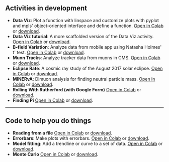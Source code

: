 ## Activities in development
- **Data Viz**: Plot a function with linspace and customize plots with pyplot and mpls' object-oriented interface and define a function. [Open in Colab](https://colab.research.google.com/github/QuarkNet-HEP/coding-camp/blob/main/in_dev/data_viz.ipynb) or [download](https://github.com/QuarkNet-HEP/coding-camp/blob/main/in_dev/data_viz.ipynb).  
- **Data Viz tutorial**: A more scaffolded version of the Data Viz activity. [Open in Colab](https://colab.research.google.com/github/QuarkNet-HEP/coding-camp/blob/main/in_dev/Data_Viz_tutorial.ipynb) or [download](https://github.com/QuarkNet-HEP/coding-camp/blob/main/in_dev/Data_Viz_tutorial.ipynb).  
- **B-field Variation**: Analyze data from mobile app using Natasha Holmes' t' test. [Open in Colab](https://colab.research.google.com/github/QuarkNet-HEP/coding-camp/blob/main/in_dev/B_field_variation.ipynb) or [download](https://github.com/QuarkNet-HEP/coding-camp/blob/main/in_dev/B_field_variation.ipynb).  
- **Muon Tracks**: Analyze tracker data from muons in CMS. [Open in Colab](https://colab.research.google.com/github/QuarkNet-HEP/coding-camp/blob/main/in_dev/muon_tracks.ipynb) or [download](https://github.com/QuarkNet-HEP/coding-camp/blob/main/in_dev/muon_tracks.ipynb).  
- **Eclipse Rate**: A cosmic ray study of the August 2017 solar eclipse. [Open in Colab](https://colab.research.google.com/github/QuarkNet-HEP/coding-camp/blob/main/in_dev/CRMD-eclipse-rate.ipynb) or [download](https://github.com/QuarkNet-HEP/coding-camp/blob/main/in_dev/CRMD-eclipse-rate.ipynb).  
- **MINERvA**: Dimuon analysis for finding neutral particle mass. [Open in Colab](https://colab.research.google.com/github/QuarkNet-HEP/coding-camp/blob/main/in_dev/minerva_v2.ipynb) or [download](https://github.com/QuarkNet-HEP/coding-camp/blob/main/in_dev/minerva_v2.ipynb).  
- **Rolling With Rutherford (with Google Form)** [Open in Colab](https://colab.research.google.com/github/QuarkNet-HEP/coding-camp/blob/main/in_dev/Rolling_With_Rutherford_Using_Google_Forms.ipynb) or [download](https://github.com/QuarkNet-HEP/coding-camp/blob/main/in_dev/Rolling_With_Rutherford_Using_Google_Forms.ipynb).  
- **Finding Pi** [Open in Colab](https://colab.research.google.com/github/QuarkNet-HEP/coding-camp/blob/main/in_dev/Finding_Pi.ipynb) or [download](https://github.com/QuarkNet-HEP/coding-camp/blob/main/in_dev/Finding_Pi.ipynb).  

<hr />  

## Code to help you do things  
- **Reading from a file** [Open in Colab](https://colab.research.google.com/github/QuarkNet-HEP/coding-camp/blob/main/in_dev/read_from_a_file.ipynb) or [download](https://github.com/QuarkNet-HEP/coding-camp/blob/main/in_dev/read_from_a_file.ipynb).  
- **Errorbars**: Make plots with errorbars. [Open in Colab](https://colab.research.google.com/github/QuarkNet-HEP/coding-camp/blob/main/in_dev/plots_with_errorbars.ipynb) or [download](https://github.com/QuarkNet-HEP/coding-camp/blob/main/in_dev/plots_with_errorbars.ipynb).  
- **Model fitting**: Add a trendline or curve to a set of data. [Open in Colab](https://colab.research.google.com/github/QuarkNet-HEP/coding-camp/blob/main/in_dev/model_fitting.ipynb) or [download](https://github.com/QuarkNet-HEP/coding-camp/blob/main/in_dev/model_fitting.ipynb).  
- **Monte Carlo** [Open in Colab](https://colab.research.google.com/github/QuarkNet-HEP/coding-camp/blob/main/in_dev/monte_carlo.ipynb) or [download](https://github.com/QuarkNet-HEP/coding-camp/blob/main/in_dev/monte_carlo.ipynb).  


